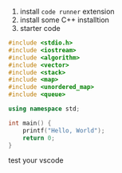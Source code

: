 1. install `code runner` extension
2. install some C++ installtion
3. starter code
```cpp
#include <stdio.h>
#include <iostream>
#include <algorithm>
#include <vector>
#include <stack>
#include <map>
#include <unordered_map>
#include <queue>

using namespace std;

int main() {
    printf("Hello, World");
    return 0;
}
```
test your vscode
